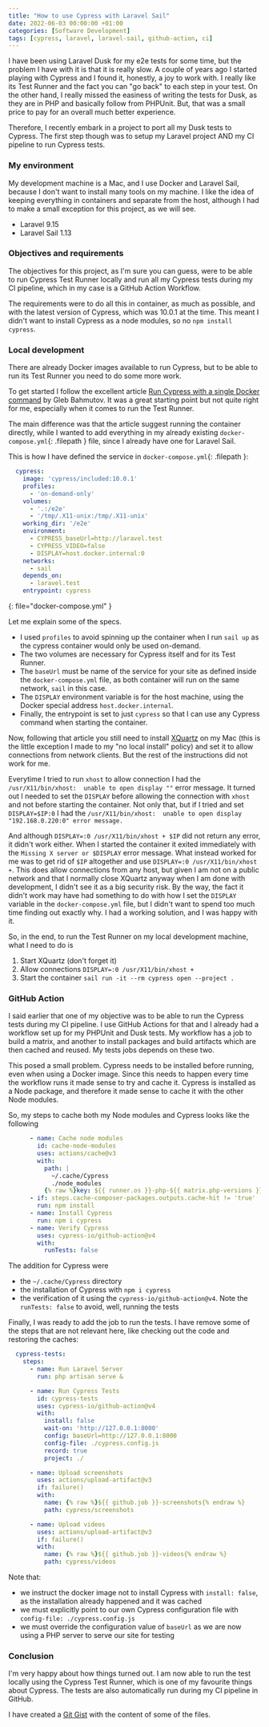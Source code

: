 ```yaml
---
title: "How to use Cypress with Laravel Sail"
date: 2022-06-03 00:00:00 +01:00
categories: [Software Development]
tags: [cypress, laravel, laravel-sail, github-action, ci]
---
```


I have been using Laravel Dusk for my e2e tests for some time, but the problem I have with it is that it is really slow.
A couple of years ago I started playing with Cypress and I found it, honestly, a joy to work with. I really like
its Test Runner and the fact you can "go back" to each step in your test. On the other hand, I really missed the
easiness of writing the tests for Dusk, as they are in PHP and basically follow from PHPUnit. But, that was a small
price to pay for an overall much better experience.

Therefore, I recently embark in a project to port all my Dusk tests to Cypress. The first step though was to setup
my Laravel project AND my CI pipeline to run Cypress tests.

### My environment

My development machine is a Mac, and I use Docker and Laravel Sail, because I don't want to install many tools on my
machine. I like the idea of keeping everything in containers and separate from the host, although I had to make a small
exception for this project, as we will see.

- Laravel 9.15
- Laravel Sail 1.13

### Objectives and requirements

The objectives for this project, as I'm sure you can guess, were to be able to run Cypress Test Runner locally and
run all my Cypress tests during my CI pipeline, which in my case is a GitHub Action Workflow.

The requirements were to do all this in container, as much as possible, and with the latest version of Cypress, which
was 10.0.1 at the time. This meant I didn't want to install Cypress as a node modules, so no `npm install cypress`.

### Local development

There are already Docker images available to run Cypress, but to be able to run its Test Runner you need to do some
more work.

To get started I follow the excellent article
[Run Cypress with a single Docker command](https://www.cypress.io/blog/2019/05/02/run-cypress-with-a-single-docker-command/)
by Gleb Bahmutov. It was a great starting point but not quite right for me, especially when it comes to run the
Test Runner.

The main difference was that the article suggest running the container directly, while I wanted to add everything in my
already existing `docker-compose.yml`{: .filepath } file, since I already have one for Laravel Sail.

This is how I have defined the service in `docker-compose.yml`{: .filepath }:

```yaml
  cypress:
    image: 'cypress/included:10.0.1'
    profiles:
      - 'on-demand-only'
    volumes:
      - '.:/e2e'
      - '/tmp/.X11-unix:/tmp/.X11-unix'
    working_dir: '/e2e'
    environment:
      - CYPRESS_baseUrl=http://laravel.test
      - CYPRESS_VIDEO=false
      - DISPLAY=host.docker.internal:0
    networks:
      - sail
    depends_on:
      - laravel.test
    entrypoint: cypress
```
{: file="docker-compose.yml" }

Let me explain some of the specs.

- I used `profiles` to avoid spinning up the container when I run `sail up` as the
  cypress container would only be used on-demand.
- The two volumes are necessary for Cypress itself and for its Test
  Runner.
- The `baseUrl` must be name of the service for your site as defined inside the `docker-compose.yml` file, as
  both container will run on the same network, `sail` in this case.
- The `DISPLAY` environment variable is for the
  host machine, using the Docker special address `host.docker.internal`.
- Finally, the entrypoint is set to just `cypress`
  so that I can use any Cypress command when starting the container.

Now, following that article you still need to install [XQuartz](https://www.xquartz.org/) on my Mac (this is the little
exception I made to my "no local install" policy) and set it to allow connections from network clients.
But the rest of the instructions did not work for me.

Everytime I tried to run `xhost` to allow
connection I had the `/usr/X11/bin/xhost:  unable to open display ""` error message. It turned out I needed to set
the `DISPLAY` before allowing the connection with `xhost` and not before starting the container.
Not only that, but if I tried and set `DISPLAY=$IP:0` I had
the `/usr/X11/bin/xhost:  unable to open display "192.168.0.220:0"
error message.`

And although `DISPLAY=:0 /usr/X11/bin/xhost + $IP` did not return any error, it didn't work either. When I started
the container it exited immediately with the `Missing X server or $DISPLAY` error message.
What instead worked for me was to get rid of `$IP` altogether and use `DISPLAY=:0 /usr/X11/bin/xhost +`. This does
allow connections from any host, but given I am not on a public network and that I normally close XQuartz anyway when
I am done with development, I didn't see it as a big security risk.
By the way, the fact it didn't work may have had something
to do with how I set the `DISPLAY` variable in the `docker-compose.yml` file, but I didn't want to spend too much time
finding out exactly why. I had a working solution, and I was happy with it.

So, in the end, to run the Test Runner on my local development machine, what I need to do is

1. Start XQuartz (don't forget it)
2. Allow connections `DISPLAY=:0 /usr/X11/bin/xhost +`
3. Start the container `sail run -it --rm cypress open --project .`

### GitHub Action

I said earlier that one of my objective was to be able to run the Cypress tests during my CI pipeline.
I use GitHub Actions for that and I already had a workflow set up for my PHPUnit and Dusk tests.
My workflow has a job to build a matrix, and another to install packages and build artifacts which are
then cached and reused. My tests jobs depends on these two.

This posed a small problem. Cypress needs to be installed before running, even when using a Docker image. Since this
needs to happen every time the workflow runs it made sense to try and cache it. Cypress is installed as a Node package,
and therefore it made sense to cache it with the other Node modules.

So, my steps to cache both my Node modules and Cypress looks like the following

```yaml
      - name: Cache node modules
        id: cache-node-modules
        uses: actions/cache@v3
        with:
          path: |
            ~/.cache/Cypress
            ./node_modules
          {% raw %}key: ${{ runner.os }}-php-${{ matrix.php-versions }}-build-${{ env.node-modules-cache-name }}-${{ hashFiles('**/package-lock.json') }}{% endraw %}
      - if: steps.cache-composer-packages.outputs.cache-hit != 'true'
        run: npm install
      - name: Install Cypress
        run: npm i cypress
      - name: Verify Cypress
        uses: cypress-io/github-action@v4
        with:
          runTests: false
```

The addition for Cypress were

- the `~/.cache/Cypress` directory
- the installation of Cypress with `npm i cypress`
- the verification of it using the `cypress-io/github-action@v4`. Note the `runTests: false` to avoid, well, running the
  tests

Finally, I was ready to add the job to run the tests. I have remove some of the steps that are not relevant here, like
checking out the code and restoring the caches:

```yaml
  cypress-tests:
    steps:
      - name: Run Laravel Server
        run: php artisan serve &

      - name: Run Cypress Tests
        id: cypress-tests
        uses: cypress-io/github-action@v4
        with:
          install: false
          wait-on: 'http://127.0.0.1:8000'
          config: baseUrl=http://127.0.0.1:8000
          config-file: ./cypress.config.js
          record: true
          project: ./

      - name: Upload screenshots
        uses: actions/upload-artifact@v3
        if: failure()
        with:
          name: {% raw %}${{ github.job }}-screenshots{% endraw %}
          path: cypress/screenshots

      - name: Upload videos
        uses: actions/upload-artifact@v3
        if: failure()
        with:
          name: {% raw %}${{ github.job }}-videos{% endraw %}
          path: cypress/videos
```

Note that:
- we instruct the docker image not to install Cypress with `install: false`, as the installation already
happened and it was cached
- we must explicitly point to our own Cypress configuration file with `config-file: ./cypress.config.js`
- we must override the configuration value of `baseUrl` as we are now using a PHP server to serve our site for testing

### Conclusion

I'm very happy about how things turned out. I am now able to run the test locally using the Cypress Test Runner, which
is one of my favourite things about Cypress. The tests are also automatically run during my CI pipeline in GitHub.

I have created a [Git Gist](https://gist.github.com/troccoli/c919d766157f2f1167490165cdb87d16) with the content of some
of the files.
